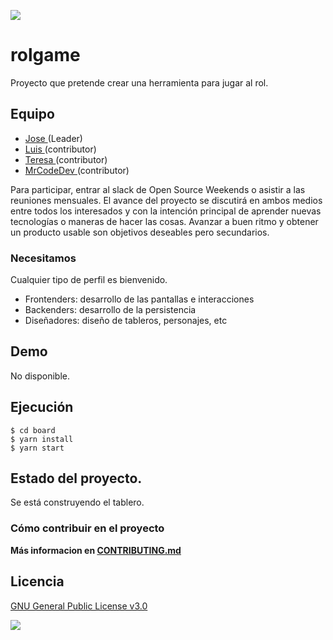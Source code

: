 ![](https://github.com/OSWeekends/peluditos-project/blob/master/.oswimgs/osw-git-header.jpg)
# rolgame

Proyecto que pretende crear una herramienta para jugar al rol.

## Equipo
- [ Jose ](https://github.com/Josheriff) (Leader)
- [ Luis ](https://github.com/luisddm) (contributor)
- [ Teresa ](https://github.com/teresamadruga) (contributor)
- [ MrCodeDev ](https://github.com/mrcodedev) (contributor)

Para participar, entrar al slack de Open Source Weekends o asistir a las reuniones mensuales. El avance del proyecto se discutirá en ambos medios entre todos los interesados y con la intención principal de aprender nuevas tecnologías o maneras de hacer las cosas. Avanzar a buen ritmo y obtener un producto usable son objetivos deseables pero secundarios.

### Necesitamos

Cualquier tipo de perfil es bienvenido.

- Frontenders: desarrollo de las pantallas e interacciones
- Backenders: desarrollo de la persistencia 
- Diseñadores: diseño de tableros, personajes, etc 

## Demo

No disponible.

## Ejecución

```
$ cd board
$ yarn install
$ yarn start
```

## Estado del proyecto.

Se está construyendo el tablero.

### Cómo contribuir en el proyecto

**Más informacion en [CONTRIBUTING.md](CONTRIBUTING.md)**

## Licencia
[GNU General Public License v3.0](https://github.com/OSWeekends/peluditos-project/blob/master/LICENSE)

![](https://github.com/OSWeekends/peluditos-project/blob/master/.oswimgs/osw-git-footer.jpg)
